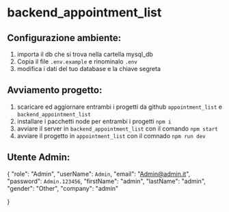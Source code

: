 # backend_appointment_list

## Configurazione ambiente:

1. importa il db che si trova nella cartella mysql_db
2. Copia il file `.env.example` e rinominalo `.env`
3. modifica i dati del tuo database e la chiave segreta

## Avviamento progetto:

1. scaricare ed aggiornare entrambi i progetti da github `appointment_list` e `backend_appointment_list`
2. installare i pacchetti node per entrambi i progetti `npm i`
3. avviare il server in `backend_appointment_list` con il comando `npm start`
4. avviare il progetto in `appointment_list` con il comnado `npm run dev`

## Utente Admin:

{
"role": "Admin",
"userName": `Admin`,
"email": "Admin@admin.it",
"password": `Admin.123456`,
"firstName": "admin",
"lastName": "admin",
"gender": "Other",
"company": "admin"

}
